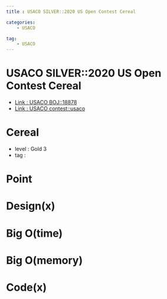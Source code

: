 ```yaml
---
title : USACO SILVER::2020 US Open Contest Cereal

categories:
    - USACO

tag:
    - USACO
---
```

# USACO SILVER::2020 US Open Contest Cereal
- [Link : USACO BOJ::18878](https://www.acmicpc.net/problem/18878)
- [Link : USACO contest::usaco](http://usaco.org/index.php?page=open20results)

# Cereal

- level : Gold 3
- tag : 

# Point

# Design(x)

# Big O(time)

# Big O(memory)

# Code(x)

